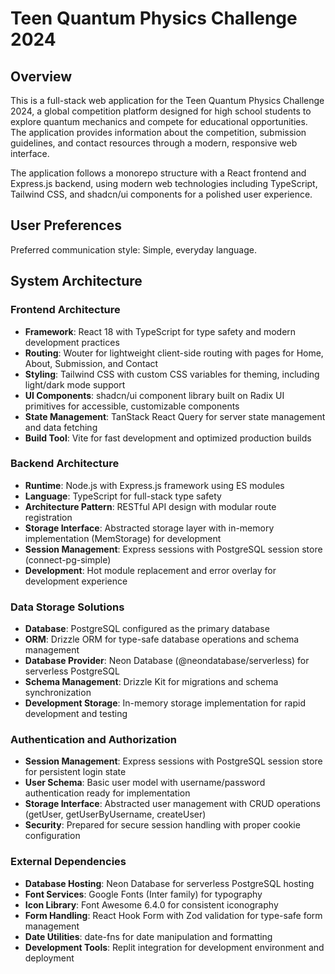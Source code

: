# Teen Quantum Physics Challenge 2024

## Overview

This is a full-stack web application for the Teen Quantum Physics Challenge 2024, a global competition platform designed for high school students to explore quantum mechanics and compete for educational opportunities. The application provides information about the competition, submission guidelines, and contact resources through a modern, responsive web interface.

The application follows a monorepo structure with a React frontend and Express.js backend, using modern web technologies including TypeScript, Tailwind CSS, and shadcn/ui components for a polished user experience.

## User Preferences

Preferred communication style: Simple, everyday language.

## System Architecture

### Frontend Architecture
- **Framework**: React 18 with TypeScript for type safety and modern development practices
- **Routing**: Wouter for lightweight client-side routing with pages for Home, About, Submission, and Contact
- **Styling**: Tailwind CSS with custom CSS variables for theming, including light/dark mode support
- **UI Components**: shadcn/ui component library built on Radix UI primitives for accessible, customizable components
- **State Management**: TanStack React Query for server state management and data fetching
- **Build Tool**: Vite for fast development and optimized production builds

### Backend Architecture
- **Runtime**: Node.js with Express.js framework using ES modules
- **Language**: TypeScript for full-stack type safety
- **Architecture Pattern**: RESTful API design with modular route registration
- **Storage Interface**: Abstracted storage layer with in-memory implementation (MemStorage) for development
- **Session Management**: Express sessions with PostgreSQL session store (connect-pg-simple)
- **Development**: Hot module replacement and error overlay for development experience

### Data Storage Solutions
- **Database**: PostgreSQL configured as the primary database
- **ORM**: Drizzle ORM for type-safe database operations and schema management
- **Database Provider**: Neon Database (@neondatabase/serverless) for serverless PostgreSQL
- **Schema Management**: Drizzle Kit for migrations and schema synchronization
- **Development Storage**: In-memory storage implementation for rapid development and testing

### Authentication and Authorization
- **Session Management**: Express sessions with PostgreSQL session store for persistent login state
- **User Schema**: Basic user model with username/password authentication ready for implementation
- **Storage Interface**: Abstracted user management with CRUD operations (getUser, getUserByUsername, createUser)
- **Security**: Prepared for secure session handling with proper cookie configuration

### External Dependencies
- **Database Hosting**: Neon Database for serverless PostgreSQL hosting
- **Font Services**: Google Fonts (Inter family) for typography
- **Icon Library**: Font Awesome 6.4.0 for consistent iconography
- **Form Handling**: React Hook Form with Zod validation for type-safe form management
- **Date Utilities**: date-fns for date manipulation and formatting
- **Development Tools**: Replit integration for development environment and deployment